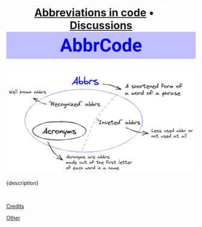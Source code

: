 
<h1 align="center">

   [Abbreviations in code](https://github.com/abbrcode/abbreviations-in-code) •
   <a href="https://github.com/orgs/abbrcode/discussions">
      <img src="https://raw.githubusercontent.com/abbrcode/.github/main/assets/discussions%20icon.png" height="30px" />
      <span>Discussions</span>
   </a>
![](https://raw.githubusercontent.com/abbrcode/db/main/org/title.png)
</h1>

![](https://raw.githubusercontent.com/abbrcode/.github/main/meta/img/abbrs.png)

{description}

<br />

[Credits](../credits.md)

[Other](../other.md)